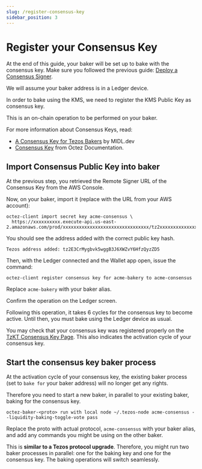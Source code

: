 ```yaml
---
slug: /register-consensus-key
sidebar_position: 3
---
```


# Register your Consensus Key

At the end of this guide,  your baker will be set up to bake with the consensus key. Make sure you followed the previous guide: [Deploy a Consensus Signer](deploy-consensus-signer).

We will assume your baker address is in a Ledger device.

In order to bake using the KMS, we need to register the KMS Public Key as consensus key.

This is an on-chain operation to be performed on your baker.

For more information about Consensus Keys, read:
* [A Consensus Key for Tezos Bakers](https://midl-dev.medium.com/a-consensus-key-for-tezos-bakers-16a3ac8178cf) by MIDL.dev
* [Consensus Key](https://tezos.gitlab.io/user/key-management.html#consensus-key) from Octez Documentation. 

## Import Consensus Public Key into baker

At the previous step, you retrieved the Remote Signer URL of the Consensus Key from the AWS Console.

Now, on your baker, import it (replace with the URL from your AWS account):

```
octez-client import secret key acme-consensus \
  https://xxxxxxxxxx.execute-api.us-east-2.amazonaws.com/prod/xxxxxxxxxxxxxxxxxxxxxxxxxxxxxxxx/tz2xxxxxxxxxxxxxxxxxxxxxxxxxxxxxxxxx
```

You should see the address added with the correct public key hash.

```
Tezos address added: tz2E3CrMygbvk5wggB3J6XWZvY6HfzQyzZD5
```

Then, with the Ledger connected and the Wallet app open, issue the command:

```
octez-client register consensus key for acme-bakery to acme-consensus
```

Replace `acme-bakery` with your baker alias.

Confirm the operation on the Ledger screen.

Following this operation, it takes 6 cycles for the consensus key to become active. Until then, you must bake using the Ledger device as usual.

You may check that your consensus key was registered properly on the [TzKT Consensus Key Page](https://tzkt.io/update_consensus_key). This also indicates the activation cycle of your consensus key.

## Start the consensus key baker process

At the activation cycle of your consensus key, the existing baker process (set to `bake for` your baker address) will no longer get any rights.

Therefore you need to start a new baker, in parallel to your existing baker, baking for the consensus key.

```
octez-baker-<proto> run with local node ~/.tezos-node acme-consensus --liquidity-baking-toggle-vote pass
```

Replace the proto with actual protocol, `acme-consensus` with your baker alias, and add any commands you might be using on the other baker.

This is **similar to a Tezos protocol upgrade**. Therefore, you might run two baker processes in parallel: one for the baking key and one for the consensus key. The baking operations will switch seamlessly.
